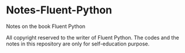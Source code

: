 # Notes-Fluent-Python
Notes on the book Fluent Python

All copyright reserved to the writer of Fluent Python.
The codes and the notes in this repository are only for self-education purpose.

